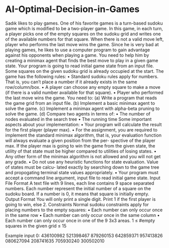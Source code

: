 # AI-Optimal-Decision-in-Games
Sadık likes to play games. One of his favorite games is a turn-based sudoku game which is modified to be a two-player game. In this game, in each turn, a player picks one of the empty squares on the sudoku grid and writes one of the available numbers for that square. When there is not a valid move left, player who performs the last move wins the game. Since he is very bad at playing games, he likes to use a computer program to gain advantage against his opponents when playing a game. You need to help him by creating a minimax agent that finds the best move to play in a given game state. Your program is going to read initial game state from an input file. Some squares on the given sudoku grid is already occupied at the start.
The game has the following rules:
• Standard sudoku rules apply for numbers. That is, you can’t place a number if it already exists in the same row/column/box.
• A player can choose any empty square to make a move (if there is a valid number available for that square).
• Player who performed the last move wins the game.
You need to:
(a) Write a program that reads the game grid from an input file. 
(b) Implement a basic minimax agent to solve the game.
(c) Implement a minimax agent with alpha-beta pruning to solve the game. 
(d) Compare two agents in terms of:
• The number of nodes evaluated in the search tree 
• The running time
Some important aspects about your implementation:
• Your program will calculate the result for the first player (player max).
• For the assignment, you are required to implement the standard minimax algorithm, that is, your evaluation function will always evaluate a given position from the per- spective of the player max. If the player max is going to win the game from the given state, the utility of that state must be higher compared to utilities of losing states.
• Any other form of the minimax algorithm is not allowed and you will not get any grade.
• Do not use any heuristic functions for state evaluation. Value of states must be calcu- lated exactly by searching down to the game tree and propogating terminal state values appropriately.
• Your program must accept a command line argument, input file to read initial game state.
Input File Format
A text file with 9 lines, each line contains 9 space separated numbers. Each number represent the initial number of a square on the sudoku board. If a number is 0, it means that square is initially empty.
Output Format
You will only print a single digit. Print 1 if the first player is going to win, else 2.
Constraints
Normal sudoku constraints apply for placing numbers to the empty squares:
• Each number can only occur once in the same row
• Each number can only occur once in the same column
• Each number can only occur once in one of the 9 3x3 areas.
1 ≤ #empty squares in the given grid ≤ 15


Example input 0:
436100982 
521398467 
879260153 
642859371 
957413826 
080627094 
208741635 
705930240 
300502010
